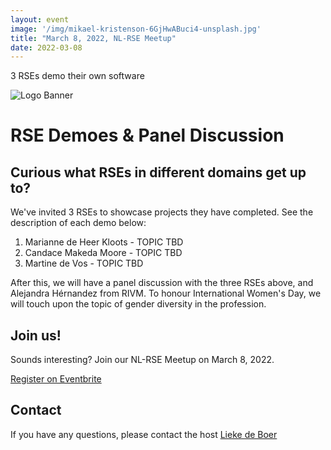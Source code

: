 ```yaml
---
layout: event
image: '/img/mikael-kristenson-6GjHwABuci4-unsplash.jpg'
title: "March 8, 2022, NL-RSE Meetup"
date: 2022-03-08
---
```


3 RSEs demo their own software
<!--break-->
![Logo Banner](/img/meetups/logo-banner.jpg)

# RSE Demoes & Panel Discussion

## Curious what RSEs in different domains get up to?
We've invited 3 RSEs to showcase projects they have completed. See the description of each demo below:

1. Marianne de Heer Kloots - TOPIC TBD
2. Candace Makeda Moore - TOPIC TBD
3. Martine de Vos - TOPIC TBD

After this, we will have a panel discussion with the three RSEs above, and Alejandra Hérnandez from RIVM. To honour International Women's Day, we will touch upon the topic of gender diversity in the profession.

## Join us!
Sounds interesting? Join our NL-RSE Meetup on March 8, 2022.

<a href="https://www.eventbrite.co.uk/e/rse-career-stages-from-junior-to-group-lead-tickets-262466312807" target="_blank">
<div class="btn btn-primary ">
Register on Eventbrite
</div>
</a>


## Contact
If you have any questions, please contact the host [Lieke de Boer](mailto:l.deboer@esciencecenter.nl)
